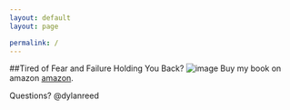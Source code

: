 ```yaml
---
layout: default
layout: page

permalink: /
---
```


##Tired of Fear and Failure Holding You Back? 
![image](https://dl.dropboxusercontent.com/u/45369/3fs-mock.png)
Buy my book on amazon [amazon](http://www.amazon.com/Three-Fs-Using-overcome-failure-ebook/dp/B00L9MCJHK/ref=asap_bc?ie=UTF8).

Questions? @dylanreed
